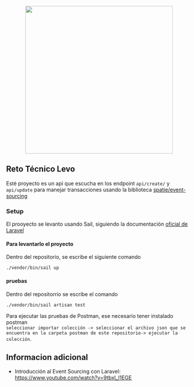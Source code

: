 <p align="center"><a href="https://laravel.com" target="_blank"><img src="https://raw.githubusercontent.com/laravel/art/master/logo-lockup/5%20SVG/2%20CMYK/1%20Full%20Color/laravel-logolockup-cmyk-red.svg" width="400"></a></p>

## Reto Técnico Levo

Esté proyecto es un api que escucha en los endpoint `api/create/` y `api/update` para manejar transacciones usando la biblioteca 
[spatie/event-sourcing](https://spatie.be/docs/laravel-event-sourcing/v7/introduction)

### Setup

El prooyecto se levanto usando Sail, siguiendo la documentación [oficial de Laravel](https://laravel.com/docs/9.x/sail#main-content)

#### Para levantarlo el proyecto
Dentro del repositorio, se escribe el siguiente comando
```
./vendor/bin/sail up
```

####  pruebas  
Dentro del repositorrio se escribe el comando
```
./vendor/bin/sail artisan test
```


Para ejecutar las pruebas de Postman, ese necesario tener instalado postman  
`seleccionar importar colección -> seleccionar el archivo json que se encuentra en la carpeta postman de este repositorio-> ejecutar la colección`.



## Informacion adicional

- Introducción al Event Sourcing con Laravel: https://www.youtube.com/watch?v=9tbxl_I1EGE

